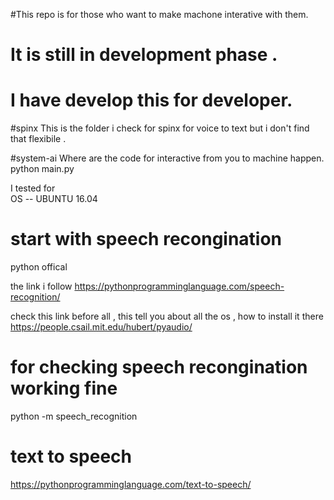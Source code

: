 #This repo is for those who want to make machone interative with them.

# It is still in development phase . 

# I have develop this for developer.
#spinx 
  This is the folder i check for spinx for voice to text but i don't find that flexibile .

#system-ai
  Where are the code for interactive from you to machine happen.
   python main.py

I tested for   
OS -- UBUNTU 16.04


# start with speech recongination

python offical

the link i follow
https://pythonprogramminglanguage.com/speech-recognition/

check this link before all , this tell you about all the os , how to install it there
https://people.csail.mit.edu/hubert/pyaudio/

# for checking speech recongination working fine

python -m speech_recognition

# text to speech

https://pythonprogramminglanguage.com/text-to-speech/

